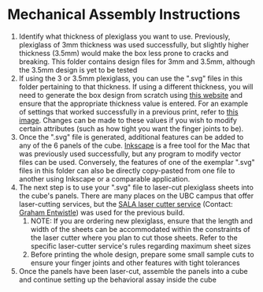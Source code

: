 # Mechanical Assembly Instructions

1. Identify what thickness of plexiglass you want to use. Previously, plexiglass of 3mm thickness was used successfully, but slightly higher thickness (3.5mm) would make the box less prone to cracks and breaking. This folder contains design files for 3mm and 3.5mm, although the 3.5mm design is yet to be tested 
2. If using the 3 or 3.5mm plexiglass, you can use the ".svg" files in this folder pertaining to that thickness. If using a different thickness, you will need to generate the box design from scratch using [this website](https://www.festi.info/boxes.py/ClosedBox?language=en) and ensure that the appropriate thickness value is entered. For an example of settings that worked successfully in a previous print, refer to [this image](https://github.com/Bhaskaryechuri/BMLMosquitoMonitor/blob/main/Mechanical/20201016%20-%20Settings%20for%203mm%20box%20.png). Changes can be made to these values if you wish to modify certain attributes (such as how tight you want the finger joints to be).
3. Once the ".svg" file is generated, additional features can be added to any of the 6 panels of the cube. [Inkscape](https://inkscape.org/release/0.92.2/mac-os-x/) is a free tool for the Mac that was previously used successfully, but any program to modify vector files can be used. Conversely, the features of one of the exemplar ".svg" files in this folder can also be directly copy-pasted from one file to another using Inkscape or a comparable application.
4. The next step is to use your ".svg" file to laser-cut plexiglass sheets into the cube's panels. There are many places on the UBC campus that offer laser-cutting services, but the [SALA laser cutter service](https://sala.ubc.ca/resources/workshop-fabrication/laser-cutters) (Contact: [Graham Entwistle](mailto:gentwistle@sala.ubc.ca)) was used for the previous build. 
    1. NOTE: If you are ordering new plexiglass, ensure that the length and width of the sheets can be accommodated within the constraints of the laser cutter where you plan to cut those sheets. Refer to the specific laser-cutter service's rules regarding maximum sheet sizes
    1. Before printing the whole design, prepare some small sample cuts to ensure your finger joints and other features with tight tolerances  
6. Once the panels have been laser-cut, assemble the panels into a cube and continue setting up the behavioral assay inside the cube
